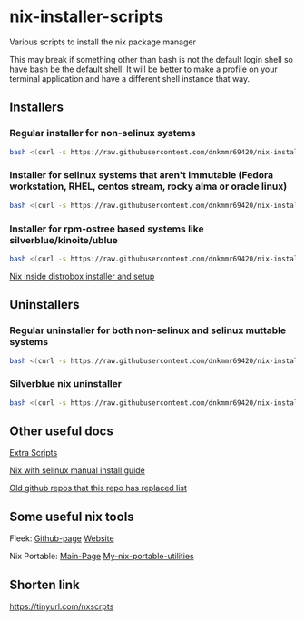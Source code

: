 # nix-installer-scripts
Various scripts to install the nix package manager

This may break if something other than bash is not the default login shell so have bash be the default shell. It will be better to make a profile on your terminal application and have a different shell instance that way.

## Installers

### Regular installer for non-selinux systems

```bash
bash <(curl -s https://raw.githubusercontent.com/dnkmmr69420/nix-installer-scripts/main/installer-scripts/regular-installer.sh)
```

### Installer for selinux systems that aren't immutable (Fedora workstation, RHEL, centos stream, rocky alma or oracle linux)

```bash
bash <(curl -s https://raw.githubusercontent.com/dnkmmr69420/nix-installer-scripts/main/installer-scripts/regular-nix-installer-selinux.sh)
```

### Installer for rpm-ostree based systems like silverblue/kinoite/ublue

```bash
bash <(curl -s https://raw.githubusercontent.com/dnkmmr69420/nix-installer-scripts/main/installer-scripts/silverblue-nix-installer.sh)
```

[Nix inside distrobox installer and setup](https://github.com/dnkmmr69420/nix-installer-scripts/tree/main/nix-distrobox)

## Uninstallers

### Regular uninstaller for both non-selinux and selinux muttable systems

```bash
bash <(curl -s https://raw.githubusercontent.com/dnkmmr69420/nix-installer-scripts/main/uninstaller-scripts/regular-uninstaller.sh)
```

### Silverblue nix uninstaller

```bash
bash <(curl -s https://raw.githubusercontent.com/dnkmmr69420/nix-installer-scripts/main/uninstaller-scripts/silverblue-nix-uninstaller.sh)
```

## Other useful docs

[Extra Scripts](https://github.com/dnkmmr69420/nix-installer-scripts/blob/main/docs/extra-scripts.md)

[Nix with selinux manual install guide](https://github.com/dnkmmr69420/nix-installer-scripts/blob/main/docs/selinux-nix-manual-install-guide.md)

[Old github repos that this repo has replaced list](https://github.com/dnkmmr69420/nix-installer-scripts/blob/main/docs/my-old-nix-github-repos.md)

## Some useful nix tools

Fleek: [Github-page](https://github.com/ublue-os/fleek) [Website](https://getfleek.dev/)

Nix Portable: [Main-Page](https://github.com/DavHau/nix-portable) [My-nix-portable-utilities](https://github.com/dnkmmr69420/nix-portable-utils)

## Shorten link

https://tinyurl.com/nxscrpts
